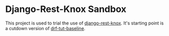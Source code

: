 # Django-Rest-Knox Sandbox
This project is used to trial the use of [django-rest-knox](https://pypi.org/project/django-rest-knox/). It's starting point is a cutdown version of [drf-tut-baseline](https://github.com/shearichard/drf-tut-baseline).
